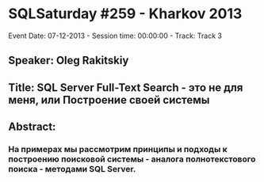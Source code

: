 # SQLSaturday #259 - Kharkov 2013
Event Date: 07-12-2013 - Session time: 00:00:00 - Track: Track 3
## Speaker: Oleg Rakitskiy
## Title: SQL Server Full-Text Search - это не для меня, или Построение своей системы
## Abstract:
### На примерах мы рассмотрим принципы и подходы к построению поисковой системы - аналога полнотекстового поиска - методами SQL Server.

